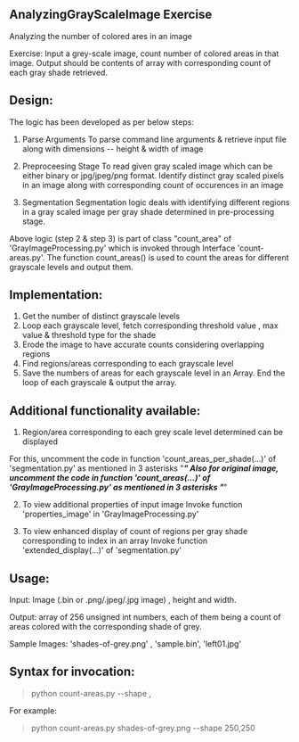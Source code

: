 AnalyzingGrayScaleImage Exercise
------------------------------------------------
Analyzing the number of colored ares in an image

Exercise: Input a grey-scale image, count number of colored areas in that image. Output should be contents of array with corresponding count 
of each gray shade retrieved.

Design:
--------
The logic has been developed as per below steps:

1) Parse Arguments
To parse command line arguments & retrieve input file along with dimensions -- height & width of image

2) Preproceesing Stage
To read given gray scaled image which can be either binary or jpg/jpeg/png format. Identify distinct gray scaled pixels in an image along with corresponding 
count of occurences in an image

3) Segmentation
Segmentation logic deals with identifying different regions in a gray scaled image per gray shade determined in pre-processing stage. 

Above logic (step 2 & step 3) is part of class "count_area" of 'GrayImageProcessing.py' which is invoked through Interface 'count-areas.py'. 
The function count_areas() is used to count the areas for different grayscale levels and output them.

Implementation:
----------------
1. Get the number of distinct grayscale levels
2. Loop each grayscale level, fetch corresponding threshold value , max value & threshold type for the shade
3. Erode the image to have accurate counts considering overlapping regions
3. Find regions/areas corresponding to each grayscale level
4. Save the numbers of areas for each grayscale level in an Array. End the loop of each grayscale & output the array.

Additional functionality available:
------------------------------------
1) Region/area corresponding to each grey scale level determined can be displayed

For this, uncomment the code in function 'count_areas_per_shade(...)' of 'segmentation.py' as mentioned in 3 asterisks "***"
Also for original image, uncomment the code in function 'count_areas(...)' of 'GrayImageProcessing.py' as mentioned in 3 asterisks "***"

2) To view additional properties of input image
Invoke function 'properties_image' in 'GrayImageProcessing.py'

3) To view enhanced display of count of regions per gray shade corresponding to index in an array
Invoke function 'extended_display(...)' of 'segmentation.py'

Usage:
-------

Input: Image (.bin or .png/.jpeg/.jpg image) , height and width.

Output: array of 256 unsigned int numbers, each of them being a count of areas colored with the corresponding shade of grey.

Sample Images: 'shades-of-grey.png' , 'sample.bin', 'left01.jpg'

Syntax for invocation:
-----------------------

> python count-areas.py <filename> --shape <height>,<width>

For example:

> python count-areas.py shades-of-grey.png --shape 250,250